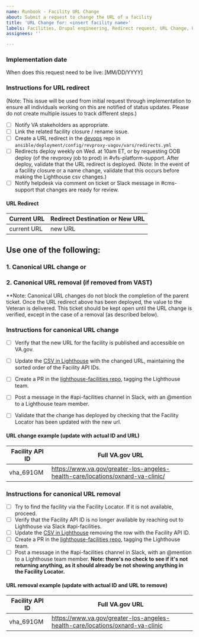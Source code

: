 ```yaml
---
name: Runbook - Facility URL Change
about: Submit a request to change the URL of a facility
title: 'URL Change for: <insert facility name>'
labels: Facilities, Drupal engineering, Redirect request, URL Change, User support, VA.gov frontend
assignees: ''

---
```

### Implementation date
When does this request need to be live:
[MM/DD/YYYY]

### Instructions for URL redirect
(Note: This issue will be used from initial request through implementation to ensure all individuals working on this are notified of status updates.  Please do not create multiple issues to track different steps.)
- [ ] Notify VA stakeholders as appropriate.
- [ ] Link the related facility closure / rename issue.
- [ ] Create a URL redirect in the [devops](https://github.com/department-of-veterans-affairs/devops) repo in `ansible/deployment/config/revproxy-vagov/vars/redirects.yml`
- [ ]  Redirects deploy weekly on Wed. at 10am ET, or by requesting OOB deploy (of the revproxy job to prod) in #vfs-platform-support. After deploy, validate that the URL redirect is deployed. (Note: In the event of a facility closure or a name change,  validate that this occurs before making the Lighthouse csv changes.)
- [ ]  Notify helpdesk via comment on ticket or Slack message in #cms-support that changes are ready for review.

#### URL Redirect
| Current URL  |  Redirect Destination or New URL |
| ---  |  --- |
| current URL | new URL |

## Use one of the following:
### 1. Canonical URL change or
### 2. Canonical URL removal (if removed from VAST)
**Note: Canonical URL changes do not block the completion of the parent ticket. Once the URL redirect above has been deployed, the value to the Veteran is delivered. This ticket should be kept open until the URL change is verified, except in the case of a removal (as described below).

### Instructions for canonical URL change
- [ ] Verify that the new URL for the facility is published and accessible on VA.gov.
- [ ] Update the [CSV in Lighthouse](https://github.com/department-of-veterans-affairs/lighthouse-facilities/blob/master/facilities/src/main/resources/websites.csv) with the changed URL, maintaining the sorted order of the Facility API IDs.
- [ ] Create a PR in the [lighthouse-facilities repo](https://github.com/department-of-veterans-affairs/lighthouse-facilities), tagging the Lighthouse team.
- [ ] Post a message in the #api-facilities channel in Slack, with an @mention to a Lighthouse team member.
- [ ] Validate that the change has deployed by checking that the Facility Locator has been updated with the new url.


#### URL change example (update with actual ID and URL)
| Facility API ID  |  Full VA.gov URL |
| ---  |  --- |
| vha_691GM | https://www.va.gov/greater-los-angeles-health-care/locations/oxnard-va-clinic/ |

### Instructions for canonical URL removal
- [ ] Try to find the facility via the Facility Locator. If it is not available, proceed.
- [ ] Verify that the Facility API ID is no longer available by reaching out to Lighthouse via Slack #api-facilities.
- [ ] Update the [CSV in Lighthouse](https://github.com/department-of-veterans-affairs/lighthouse-facilities/blob/master/facilities/src/main/resources/websites.csv) removing the row with the Facility API ID.
- [ ] Create a PR in the [lighthouse-facilities repo](https://github.com/department-of-veterans-affairs/lighthouse-facilities), tagging the Lighthouse team.
- [ ] Post a message in the #api-facilities channel in Slack, with an @mention to a Lighthouse team member.
**Note: there's no check to see if it's not returning anything, as it should already be not showing anything in the Facility Locator.**

#### URL removal example (update with actual ID and URL to remove)
| Facility API ID  |  Full VA.gov URL |
| ---  |  --- |
| vha_691GM | https://www.va.gov/greater-los-angeles-health-care/locations/oxnard-va-clinic |

